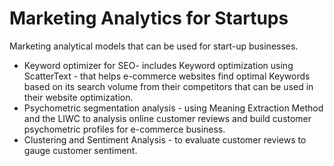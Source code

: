 # Marketing Analytics for Startups
Marketing analytical models that can be used for start-up businesses. 
* Keyword optimizer for SEO- includes Keyword optimization using ScatterText - that helps e-commerce websites find optimal Keywords based on its search volume from their competitors that can be used in their website optimization.
* Psychometric segmentation analysis  - using Meaning Extraction Method and the LIWC to analysis online customer reviews and build customer psychometric profiles for e-commerce business.
* Clustering and Sentiment Analysis  - to evaluate customer reviews to gauge customer sentiment.

